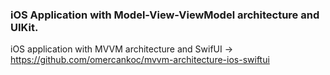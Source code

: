 ### iOS Application with Model-View-ViewModel architecture and UIKit.
iOS application with MVVM architecture and SwifUI -> https://github.com/omercankoc/mvvm-architecture-ios-swiftui
